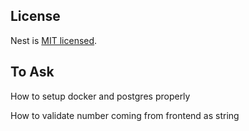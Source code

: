 ## License

Nest is [MIT licensed](LICENSE).


## To Ask
How to setup docker and postgres properly

How to validate number coming from frontend as string

